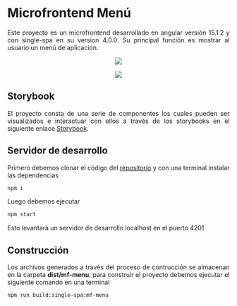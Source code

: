 # Microfrontend Menú

<p style='text-align: justify;'> Este proyecto es un microfrontend desarrollado en angular versión 15.1.2 y con single-spa en su version 4.0.0. Su principal función es mostrar al usuario un menú de aplicación. </p>


<p align="center">
<img src="https://hme-mf-resources.netlify.app/src/assets/hme-mf-resources/images/menu-open.png"/>
</p>

<p align="center">
<img src="https://hme-mf-resources.netlify.app/src/assets/hme-mf-resources/images/menu-close.png"/>
</p>


## Storybook

<p style='text-align: justify;'> El proyecto consta de una serie de componentes los cuales pueden ser visualizados e interactuar con ellos a través de los storybooks en el siguiente enlace <a href="https://storybook-mf-menu.netlify.app">Storybook</a>.</p> 


## Servidor de desarrollo

<p style='text-align: justify;'> Primero debemos clonar el código del <a href="https://github.com/lamatcalderon/mf-menu">repositorio</a> y con una terminal instalar las dependencias</p> 

```sh
npm i
```

<p style='text-align: justify;'> Luego debemos ejecutar</p> 

```sh
npm start
```

<p style='text-align: justify;'> Esto levantará un servidor de desarrollo localhost en el puerto 4201 </p> 


## Construcción

<p style='text-align: justify;'> Los archivos generados a través del proceso de contrucción se almacenan en la carpeta <strong>dist/mf-menu</strong>, para construir el proyecto debemos ejecutar el siguiente comando en una terminal</p> 


```sh
npm run build:single-spa:mf-menu
```